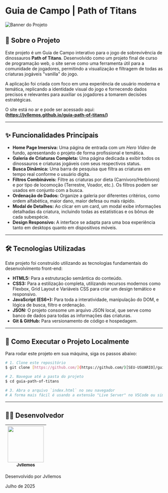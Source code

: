 # Guia de Campo | Path of Titans

![Banner do Projeto](https://dinosaur-web-space.sfo2.cdn.digitaloceanspaces.com/BlogImages/SwimAirPhoto.jpg)

## 📖 Sobre o Projeto

Este projeto é um Guia de Campo interativo para o jogo de sobrevivência de dinossauros **Path of Titans**. Desenvolvido como um projeto final de curso de programação web, o site serve como uma ferramenta útil para a comunidade de jogadores, permitindo a visualização e filtragem de todas as criaturas jogáveis "vanilla" do jogo.

A aplicação foi criada com foco em uma experiência de usuário moderna e temática, replicando a identidade visual do jogo e fornecendo dados precisos e relevantes para auxiliar os jogadores a tomarem decisões estratégicas.

O site está no ar e pode ser acessado aqui: **(https://jvllemos.github.io/guia-path-of-titans/)** 

---

## ✨ Funcionalidades Principais

* **Home Page Imersiva:** Uma página de entrada com um *Hero Video* de fundo, apresentando o projeto de forma profissional e temática.
* **Galeria de Criaturas Completa:** Uma página dedicada a exibir todos os dinossauros e criaturas jogáveis com seus respectivos status.
* **Busca Dinâmica:** Uma barra de pesquisa que filtra as criaturas em tempo real conforme o usuário digita.
* **Filtros Combináveis:** Filtre as criaturas por dieta (Carnívoro/Herbívoro) e por tipo de locomoção (Terrestre, Voador, etc.). Os filtros podem ser usados em conjunto com a busca.
* **Ordenação de Dados:** Organize a galeria por diferentes critérios, como ordem alfabética, maior dano, maior defesa ou mais rápido.
* **Modal de Detalhes:** Ao clicar em um card, um modal exibe informações detalhadas da criatura, incluindo todas as estatísticas e os bônus de cada subespécie.
* **Design Responsivo:** A interface se adapta para uma boa experiência tanto em desktops quanto em dispositivos móveis.

---

## 🛠️ Tecnologias Utilizadas

Este projeto foi construído utilizando as tecnologias fundamentais do desenvolvimento front-end:

* **HTML5:** Para a estruturação semântica do conteúdo.
* **CSS3:** Para a estilização completa, utilizando recursos modernos como Flexbox, Grid Layout e Variáveis CSS para criar um design temático e responsivo.
* **JavaScript (ES6+):** Para toda a interatividade, manipulação do DOM, e lógica de busca, filtro e ordenação.
* **JSON:** O projeto consome um arquivo JSON local, que serve como banco de dados para todas as informações das criaturas.
* **Git & GitHub:** Para versionamento de código e hospedagem.

---

## 🚀 Como Executar o Projeto Localmente

Para rodar este projeto em sua máquina, siga os passos abaixo:

```bash
# 1. Clone este repositório
$ git clone [https://github.com/](https://github.com/)[SEU-USUARIO]/guia-path-of-titans.git

# 2. Navegue até a pasta do projeto
$ cd guia-path-of-titans

# 3. Abra o arquivo `index.html` no seu navegador
# A forma mais fácil é usando a extensão "Live Server" no VSCode ou simplesmente arrastando o arquivo para o navegador.
```

---

## 👨‍💻 Desenvolvedor

| [<img src="https://avatars.githubusercontent.com/[SEU-USUARIO]" width=115><br><sub>Jvllemos</sub>](https://github.com/[SEU-USUARIO]) |
| :---: |

<p>Desenvolvido por Jvllemos</p>
<p>Julho de 2025</p>
